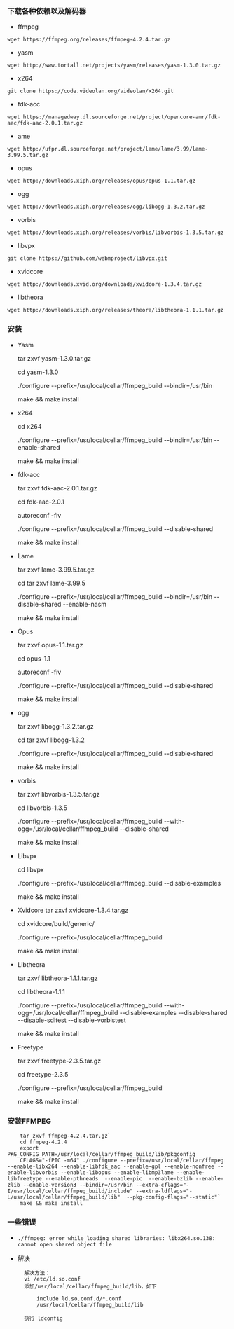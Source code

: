 ### 下载各种依赖以及解码器

- ffmpeg

`wget https://ffmpeg.org/releases/ffmpeg-4.2.4.tar.gz`

- yasm

`wget http://www.tortall.net/projects/yasm/releases/yasm-1.3.0.tar.gz`
    
- x264

`git clone https://code.videolan.org/videolan/x264.git`

- fdk-acc

`wget https://managedway.dl.sourceforge.net/project/opencore-amr/fdk-aac/fdk-aac-2.0.1.tar.gz`

- ame

`wget http://ufpr.dl.sourceforge.net/project/lame/lame/3.99/lame-3.99.5.tar.gz`


- opus

`wget http://downloads.xiph.org/releases/opus/opus-1.1.tar.gz`

- ogg

`wget http://downloads.xiph.org/releases/ogg/libogg-1.3.2.tar.gz`

- vorbis

`wget http://downloads.xiph.org/releases/vorbis/libvorbis-1.3.5.tar.gz`

- libvpx

`git clone https://github.com/webmproject/libvpx.git`

- xvidcore

`wget http://downloads.xvid.org/downloads/xvidcore-1.3.4.tar.gz`

- libtheora

`wget http://downloads.xiph.org/releases/theora/libtheora-1.1.1.tar.gz`


### 安装
- Yasm

    tar zxvf yasm-1.3.0.tar.gz
    
    cd yasm-1.3.0
    
    ./configure --prefix=/usr/local/cellar/ffmpeg_build --bindir=/usr/bin
    
    make && make install

- x264

    cd x264
    
    ./configure --prefix=/usr/local/cellar/ffmpeg_build --bindir=/usr/bin --enable-shared
    
    make && make install

- fdk-acc

    tar zxvf fdk-aac-2.0.1.tar.gz
    
    cd fdk-aac-2.0.1
    
    autoreconf -fiv
    
    ./configure --prefix=/usr/local/cellar/ffmpeg_build --disable-shared
    
    make && make install


- Lame

    tar zxvf lame-3.99.5.tar.gz
    
    cd tar zxvf lame-3.99.5

    ./configure --prefix=/usr/local/cellar/ffmpeg_build --bindir=/usr/bin --disable-shared --enable-nasm

    make && make install

 
- Opus

    tar zxvf opus-1.1.tar.gz

    cd opus-1.1

    autoreconf -fiv

    ./configure --prefix=/usr/local/cellar/ffmpeg_build --disable-shared

    make && make install

- ogg

    tar zxvf libogg-1.3.2.tar.gz

    cd tar zxvf libogg-1.3.2

    ./configure --prefix=/usr/local/cellar/ffmpeg_build --disable-shared

    make && make install

 
- vorbis

    tar zxvf libvorbis-1.3.5.tar.gz

    cd libvorbis-1.3.5

    ./configure --prefix=/usr/local/cellar/ffmpeg_build --with-ogg=/usr/local/cellar/ffmpeg_build --disable-shared

    make && make install

 
- Libvpx

    cd libvpx

    ./configure --prefix=/usr/local/cellar/ffmpeg_build --disable-examples

    make && make install

 
- Xvidcore
    tar zxvf xvidcore-1.3.4.tar.gz

    cd xvidcore/build/generic/

    ./configure --prefix=/usr/local/cellar/ffmpeg_build

    make && make install

 
- Libtheora

    tar zxvf libtheora-1.1.1.tar.gz

    cd libtheora-1.1.1

    ./configure --prefix=/usr/local/cellar/ffmpeg_build --with-ogg=/usr/local/cellar/ffmpeg_build --disable-examples --disable-shared --disable-sdltest --disable-vorbistest

    make && make install

 
- Freetype

    tar zxvf freetype-2.3.5.tar.gz 

    cd  freetype-2.3.5

    ./configure --prefix=/usr/local/cellar/ffmpeg_build

    make && make install
    

### 安装FFMPEG

        tar zxvf ffmpeg-4.2.4.tar.gz`
        cd ffmpeg-4.2.4
        export PKG_CONFIG_PATH=/usr/local/cellar/ffmpeg_build/lib/pkgconfig
        CFLAGS="-fPIC -m64" ./configure --prefix=/usr/local/cellar/ffmpeg --enable-libx264 --enable-libfdk_aac --enable-gpl --enable-nonfree --enable-libvorbis --enable-libopus --enable-libmp3lame --enable-libfreetype --enable-pthreads  --enable-pic  --enable-bzlib --enable-zlib --enable-version3 --bindir=/usr/bin --extra-cflags="-I/usr/local/cellar/ffmpeg_build/include" --extra-ldflags="-L/usr/local/cellar/ffmpeg_build/lib"  --pkg-config-flags="--static"`
        make && make install 

### 一些错误
- `./ffmpeg: error while loading shared libraries: libx264.so.138: cannot open shared object file`
- 解决
        
        解决方法：
        vi /etc/ld.so.conf
        添加/usr/local/cellar/ffmpeg_build/lib，如下
        
            include ld.so.conf.d/*.conf
            /usr/local/cellar/ffmpeg_build/lib

        执行 ldconfig


